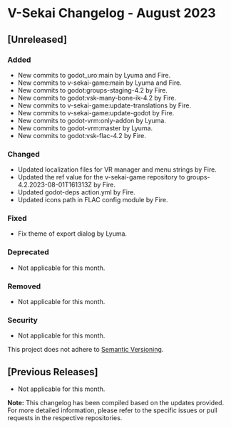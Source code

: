 # V-Sekai Changelog - August 2023

## [Unreleased]

### Added

- New commits to godot_uro:main by Lyuma and Fire.
- New commits to v-sekai-game:main by Lyuma and Fire.
- New commits to godot:groups-staging-4.2 by Fire.
- New commits to godot:vsk-many-bone-ik-4.2 by Fire.
- New commits to v-sekai-game:update-translations by Fire.
- New commits to v-sekai-game:update-godot by Fire.
- New commits to godot-vrm:only-addon by Lyuma.
- New commits to godot-vrm:master by Lyuma.
- New commits to godot:vsk-flac-4.2 by Fire.

### Changed

- Updated localization files for VR manager and menu strings by Fire.
- Updated the ref value for the v-sekai-game repository to groups-4.2.2023-08-01T161313Z by Fire.
- Updated godot-deps action.yml by Fire.
- Updated icons path in FLAC config module by Fire.

### Fixed

- Fix theme of export dialog by Lyuma.

### Deprecated

- Not applicable for this month.

### Removed

- Not applicable for this month.

### Security

- Not applicable for this month.

This project does not adhere to [Semantic Versioning](https://semver.org/spec/v2.0.0.html).

## [Previous Releases]

- Not applicable for this month.

**Note:** This changelog has been compiled based on the updates provided. For more detailed information, please refer to the specific issues or pull requests in the respective repositories.
